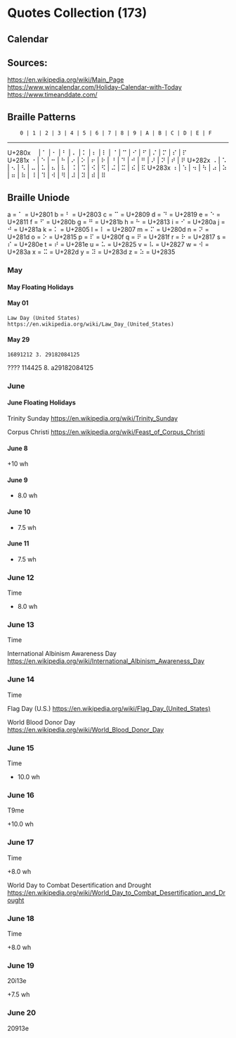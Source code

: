 # Quotes Collection (173)

## Calendar
## Sources:

https://en.wikipedia.org/wiki/Main_Page 
https://www.wincalendar.com/Holiday-Calendar-with-Today
https://www.timeanddate.com/ 

## Braille Patterns
        0 | 1 | 2 | 3 | 4 | 5 | 6 | 7 | 8 | 9 | A | B | C | D | E | F
 ----------------------------------------------------------------------
U+280x  ⠀  | ⠁ | ⠂ | ⠃  | ⠄  | ⠅ | ⠆  | ⠇ | ⠈  | ⠉ | ⠊  | ⠋ | ⠌  | ⠍  | ⠎ | ⠏  
U+281x  ⠐  | ⠑ | ⠒ | ⠓  | ⠔  | ⠕ | ⠖  | ⠗ | ⠘  | ⠙ | ⠚  | ⠛ | ⠜  | ⠝  | ⠞ | ⠟ 
U+282x  ⠠  | ⠡ | ⠢ | ⠣  | ⠤  | ⠥ | ⠦  | ⠧ | ⠨  | ⠩ | ⠪  | ⠫ | ⠬  | ⠭  | ⠮ | ⠯
U+283x  ⠰  | ⠱ | ⠲ | ⠳  | ⠴  | ⠵ | ⠶  | ⠷ | ⠸  | ⠹ | ⠺  | ⠻ | ⠼  | ⠽  | ⠾ | ⠿

## Braille Uniode

a = ⠁ = U+2801
b = ⠃ = U+2803
c = ⠉ = U+2809
d = ⠙ = U+2819
e = ⠑ = U+2811
f = ⠋ = U+280b
g = ⠛ = U+281b
h = ⠓ = U+2813
i = ⠊ = U+280a
j = ⠚ = U+281a
k = ⠅ = U+2805
l = ⠇ = U+2807
m = ⠍ = U+280d
n = ⠝ = U+281d
o = ⠕ = U+2815
p = ⠏ = U+280f
q = ⠟ = U+281f
r = ⠗ = U+2817
s = ⠎ = U+280e
t = ⠞ = U+281e
u = ⠥ = U+2825
v = ⠧ = U+2827
w = ⠺ = U+283a 
x = ⠭ = U+282d
y = ⠽ = U+283d
z = ⠵ = U+2835



### May

#### May Floating Holidays

	

#### May 01
	Law Day (United States) https://en.wikipedia.org/wiki/Law_Day_(United_States) 

#### May 29
	16891212 3. 29182084125
	
????
	114425 8. a29182084125


### June

#### June Floating Holidays


Trinity Sunday https://en.wikipedia.org/wiki/Trinity_Sunday

Corpus Christi https://en.wikipedia.org/wiki/Feast_of_Corpus_Christi 
#### June 8
+10 wh


#### June 9
+ 8.0 wh

#### June 10
+ 7.5 wh

#### June 11
+ 7.5 wh

### June 12
Time

+ 8.0 wh

### June 13
Time

International Albinism Awareness Day https://en.wikipedia.org/wiki/International_Albinism_Awareness_Day


### June 14
Time

Flag Day (U.S.) https://en.wikipedia.org/wiki/Flag_Day_(United_States) 

World Blood Donor Day https://en.wikipedia.org/wiki/World_Blood_Donor_Day

### June 15
Time

+ 10.0 wh

### June 16
T9me

+10.0 wh

### June 17
Time

+8.0 wh

World Day to Combat Desertification and Drought
https://en.wikipedia.org/wiki/World_Day_to_Combat_Desertification_and_Drought 

### June 18
Time

+8.0 wh

### June 19
20i13e

+7.5 wh

### June 20
20913e




